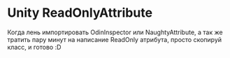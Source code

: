 # Unity ReadOnlyAttribute

Когда лень импортировать OdinInspector или NaughtyAttribute, а так же тратить пару минут на написание ReadOnly атрибута, просто скопируй класс, и готово :D
